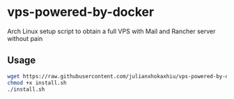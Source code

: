 # vps-powered-by-docker
Arch Linux setup script to obtain a full VPS with Mail and Rancher server without pain

## Usage
```bash
wget https://raw.githubusercontent.com/julianxhokaxhiu/vps-powered-by-docker/master/install.sh
chmod +x install.sh
./install.sh
```
